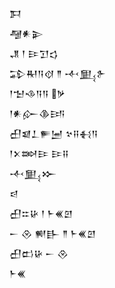 <div class='block'>
<div class='line'>𒁕</div>
<div class='line'>𒆷𒀭𒉌</div>
<div class='line'>𒂗 𒁹 𒄿𒋛𒌓</div>
<div class='line'>𒁉𒊑𒀀𒋼 𒈫 𒋾𒅅𒉿</div>
<div class='line'>𒁹𒈠𒈾𒀀𒀀 𒃻</div>
<div class='line'>𒁹𒀭𒅎𒆠𒅀</div>
<div class='line'>𒌷𒇯𒁇𒊓𒅁 𒆳𒍝𒈬𒀀</div>
<div class='line'>𒁹𒉽𒇷𒄿 𒄿𒍝</div>
<div class='line'>𒋾𒅅𒁍</div>
<div class='line'>𒁀</div>
<div class='line'>𒌷𒇹𒄩 𒁹 𒈨𒌍𒇻</div>
<div class='line'>𒀸 𒊮 𒆍𒃲 𒈫 𒈨𒌍𒇻</div>
<div class='line'>𒌷𒆗𒄩 𒀸 𒊮</div>
<div class='line'>𒈨𒌍</div>
</div>